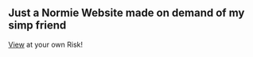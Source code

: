 ## Just a Normie Website made on demand of my simp friend 
[View](http://aditya-info.me/hemtai) at your own Risk!
